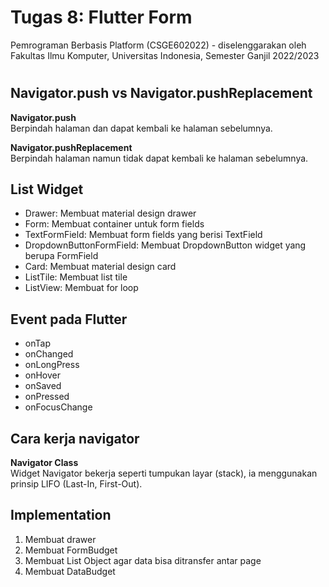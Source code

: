 # Tugas 8: Flutter Form
Pemrograman Berbasis Platform (CSGE602022) - diselenggarakan oleh Fakultas Ilmu Komputer, Universitas Indonesia, Semester Ganjil 2022/2023
#
## Navigator.push vs Navigator.pushReplacement
**Navigator.push**
<br>
Berpindah halaman dan dapat kembali ke halaman sebelumnya.
<br>

**Navigator.pushReplacement**
<br>
Berpindah halaman namun tidak dapat kembali ke halaman sebelumnya.
<br>

## List Widget
- Drawer: Membuat material design drawer
- Form: Membuat container untuk form fields
- TextFormField: Membuat form fields yang berisi TextField
- DropdownButtonFormField: Membuat DropdownButton widget yang berupa FormField
- Card: Membuat material design card
- ListTile: Membuat list tile
- ListView: Membuat for loop

## Event pada Flutter
- onTap
- onChanged
- onLongPress
- onHover
- onSaved
- onPressed
- onFocusChange

## Cara kerja navigator
**Navigator Class**
<br>
Widget Navigator bekerja seperti tumpukan layar (stack), ia menggunakan prinsip LIFO (Last-In, First-Out). 
<br>

## Implementation
1. Membuat drawer
2. Membuat FormBudget
3. Membuat List Object agar data bisa ditransfer antar page
4. Membuat DataBudget
